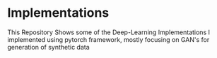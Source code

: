 # Implementations
This Repository Shows some of the Deep-Learning Implementations I implemented using pytorch framework, mostly focusing on GAN's for generation of synthetic data
